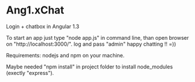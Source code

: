 # Ang1.xChat
Login + chatbox in Angular 1.3

To start an app just type "node app.js" in command line,
than open browser on "http://localhost:3000/".
log and pass "admin"
happy chatting !! =))


Requirements: nodejs and npm on your machine.

Maybe needed "npm install" in project folder to install node_modules (exectly "express").
